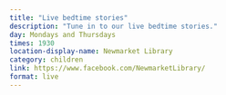 ```yaml
---
title: "Live bedtime stories"
description: "Tune in to our live bedtime stories."
day: Mondays and Thursdays
times: 1930
location-display-name: Newmarket Library
category: children
link: https://www.facebook.com/NewmarketLibrary/
format: live
---
```

